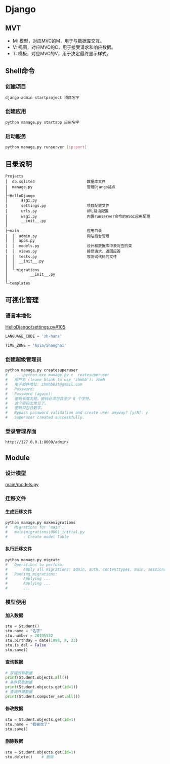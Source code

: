# Django



## MVT
- M: 模型，对应MVC的M，用于与数据库交互。
- V: 视图，对应MVC的C，用于接受请求和响应数据。
- T: 模板，对应MVC的V，用于决定最终显示样式。



## Shell命令
### 创建项目
```BASH
django-admin startproject 项目名字
```
### 创建应用
```BASH
python manage.py startapp 应用名字
```
### 启动服务
```BASH
python manage.py runserver [ip:port]
```



## 目录说明

    Projects
    │  db.sqlite3                       数据库文件
    │  manage.py                        管理Django站点
    │
    ├─HelloDjango
    │      asgi.py
    │      settings.py                  项目配置文件
    │      urls.py                      URL路由配置
    │      wsgi.py                      内置runserver命令的WSGI应用配置
    │      __init__.py
    │
    ├─main                              应用目录
    │  │  admin.py                      网站后台管理
    │  │  apps.py
    │  │  models.py                     设计和数据库中表对应的类
    │  │  views.py                      接受请求、返回应答
    │  │  tests.py                      写测试代码的文件
    │  │  __init__.py
    │  │
    │  └─migrations
    │          __init__.py
    │
    └─templates



## 可视化管理
### 语言本地化
[HelloDjango/settings.py#105](https://github.com/zhmhbest/HelloDjango/blob/master/HelloDjango/settings.py#L105)
```PYTHON
LANGUAGE_CODE = 'zh-hans'

TIME_ZONE = 'Asia/Shanghai'
```
### 创建超级管理员
```BASH
python manage.py createsuperuser
#   ...\python.exe manage.py c  reatesuperuser
#   用户名 (leave blank to use 'zhmhb'): zhmh
#   电子邮件地址: zhmhbest@gmail.com
#   Password:
#   Password (again):
#   密码长度太短。密码必须包含至少 8 个字符。
#   这个密码太常见了。
#   密码只包含数字。
#   Bypass password validation and create user anyway? [y/N]: y
#   Superuser created successfully.
```
### 登录管理界面
```
http://127.0.0.1:8000/admin/
```



## Module
### 设计模型
[main/models.py](https://github.com/zhmhbest/HelloDjango/blob/master/main/models.py)

### 迁移文件

#### 生成迁移文件
```BASH
python manage.py makemigrations
#   Migrations for 'main':
#   main\migrations\0001_initial.py
#       - Create model Table
```
#### 执行迁移文件
```BASH
python manage.py migrate
#   Operations to perform:
#       Apply all migrations: admin, auth, contenttypes, main, sessions
#   Running migrations:
#       Applying ...
#       Applying ...
#       ...
```

### 模型使用
#### 加入数据
```PYTHON
stu = Student()
stu.name = "名字"
stu.number = 20195532
stu.birthday = date(1998, 8, 23)
stu.is_del = False
stu.save()
```
#### 查询数据
```PYTHON
# 获得所有数据
print(Student.objects.all())
# 条件获取数据
print(Student.objects.get(id=1))
# 查询外键数据
print(Student.computer_set.all())
```
#### 修改数据
```PYTHON
stu = Student.objects.get(id=1)
stu.name = "我被改了"
stu.save()
```
#### 删除数据
```PYTHON
stu = Student.objects.get(id=1)
stu.delete()    # 删除
```

